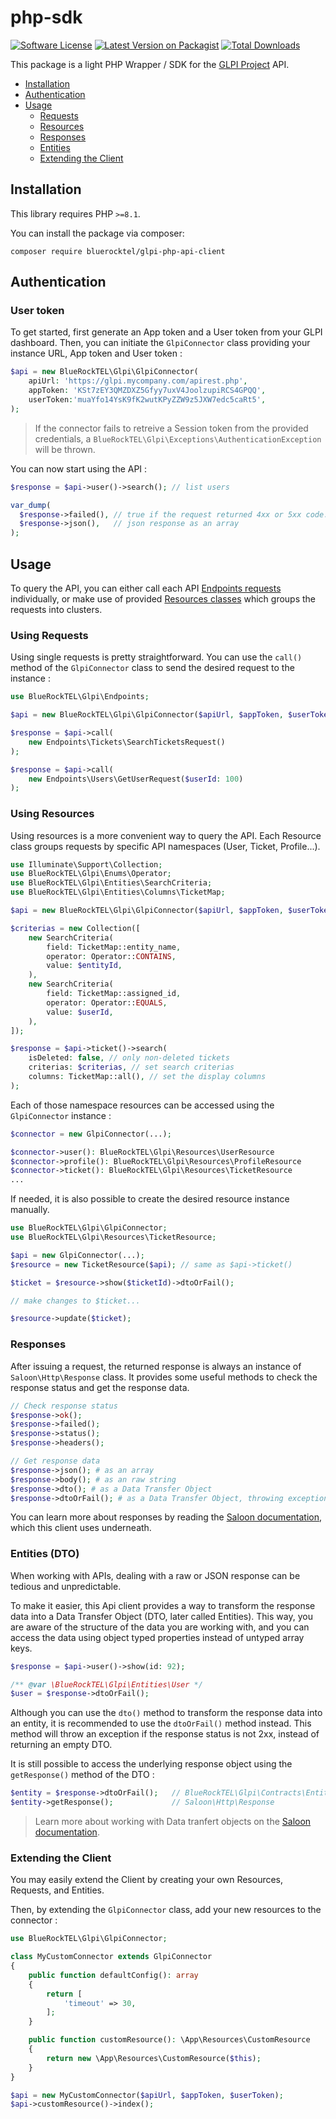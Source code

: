# php-sdk

[![Software License](https://img.shields.io/badge/license-MIT-brightgreen.svg?style=flat-square)](LICENSE.md)
[![Latest Version on Packagist](https://img.shields.io/packagist/v/bluerocktel/glpi-php-api-client.svg?style=flat-square)](https://packagist.org/packages/bluerocktel/glpi-php-api-client)
[![Total Downloads](https://img.shields.io/packagist/dt/bluerocktel/glpi-php-api-client.svg?style=flat-square)](https://packagist.org/packages/bluerocktel/glpi-php-api-client)


This package is a light PHP Wrapper / SDK for the [GLPI Project](https://glpi-project.org/fr/) API.

- [Installation](#installation)
- [Authentication](#authentication)
- [Usage](#usage)
  - [Requests](#usage-requests)
  - [Resources](#usage-resources)
  - [Responses](#usage-responses)
  - [Entities](#usage-entities)
  - [Extending the Client](#usage-extends)


<a name="installation"></a>

## Installation

This library requires PHP `>=8.1`.

You can install the package via composer:

```
composer require bluerocktel/glpi-php-api-client
```

<a name="authentication"></a>

## Authentication

<a name="authentication-password-grant"></a>

### User token

To get started, first generate an App token and a User token from your GLPI dashboard. Then, you can initiate the `GlpiConnector` class providing your instance URL, App token and User token :

```php
$api = new BlueRockTEL\Glpi\GlpiConnector(
    apiUrl: 'https://glpi.mycompany.com/apirest.php',
    appToken: 'KSt7zEY3QMZDXZ5Gfyy7uxV4JoolzupiRCS4GPQQ',
    userToken:'muaYfo14YsK9fK2wutKPyZZW9z5JXW7edc5caRt5',
);
```

> If the connector fails to retreive a Session token from the provided credentials, a `BlueRockTEL\Glpi\Exceptions\AuthenticationException` will be thrown.

You can now start using the API :

```php
$response = $api->user()->search(); // list users

var_dump(
  $response->failed(), // true if the request returned 4xx or 5xx code.
  $response->json(),   // json response as an array
);
```

<a name="usage"></a>

## Usage

To query the API, you can either call each API [Endpoints requests](https://github.com/bluerocktel/glpi-php-api-client/tree/main/src/Endpoints) individually, or make use of provided [Resources classes](https://github.com/bluerocktel/glpi-php-api-client/tree/main/src/Resources) which groups the requests into clusters.


<a name="usage-requests"></a>

### Using Requests

Using single requests is pretty straightforward. You can use the `call()` method of the `GlpiConnector` class to send the desired request to the instance :

```php
use BlueRockTEL\Glpi\Endpoints;

$api = new BlueRockTEL\Glpi\GlpiConnector($apiUrl, $appToken, $userToken);

$response = $api->call(
    new Endpoints\Tickets\SearchTicketsRequest()
);

$response = $api->call(
    new Endpoints\Users\GetUserRequest($userId: 100)
);
```

<a name="usage-resources"></a>

### Using Resources

Using resources is a more convenient way to query the API. Each Resource class groups requests by specific API namespaces (User, Ticket, Profile...).

```php
use Illuminate\Support\Collection;
use BlueRockTEL\Glpi\Enums\Operator;
use BlueRockTEL\Glpi\Entities\SearchCriteria;
use BlueRockTEL\Glpi\Entities\Columns\TicketMap;

$api = new BlueRockTEL\Glpi\GlpiConnector($apiUrl, $appToken, $userToken);

$criterias = new Collection([
    new SearchCriteria(
        field: TicketMap::entity_name,
        operator: Operator::CONTAINS,
        value: $entityId,
    ),
    new SearchCriteria(
        field: TicketMap::assigned_id,
        operator: Operator::EQUALS,
        value: $userId,
    ),
]);

$response = $api->ticket()->search(
    isDeleted: false, // only non-deleted tickets
    criterias: $criterias, // set search criterias
    columns: TicketMap::all(), // set the display columns
);
```

Each of those namespace resources can be accessed using the `GlpiConnector` instance :

```php
$connector = new GlpiConnector(...);

$connector->user(): BlueRockTEL\Glpi\Resources\UserResource
$connector->profile(): BlueRockTEL\Glpi\Resources\ProfileResource
$connector->ticket(): BlueRockTEL\Glpi\Resources\TicketResource
...
```

If needed, it is also possible to create the desired resource instance manually.

```php
use BlueRockTEL\Glpi\GlpiConnector;
use BlueRockTEL\Glpi\Resources\TicketResource;

$api = new GlpiConnector(...);
$resource = new TicketResource($api); // same as $api->ticket()

$ticket = $resource->show($ticketId)->dtoOrFail();

// make changes to $ticket...

$resource->update($ticket);
```

<a name="usage-responses"></a>

### Responses

After issuing a request, the returned response is always an instance of `Saloon\Http\Response` class.
It provides some useful methods to check the response status and get the response data.

```php
// Check response status
$response->ok();
$response->failed();
$response->status();
$response->headers();

// Get response data
$response->json(); # as an array
$response->body(); # as an raw string
$response->dto(); # as a Data Transfer Object
$response->dtoOrFail(); # as a Data Transfer Object, throwing exception on 4-5xx status
```

You can learn more about responses by reading the [Saloon documentation](https://docs.saloon.dev/the-basics/responses#useful-methods), which this client uses underneath.

<a name="usage-entities"></a>

### Entities (DTO)

When working with APIs, dealing with a raw or JSON response can be tedious and unpredictable.

To make it easier, this Api client provides a way to transform the response data into a Data Transfer Object (DTO, later called Entities). This way, you are aware of the structure of the data you are working with, and you can access the data using object typed properties instead of untyped array keys.


```php
$response = $api->user()->show(id: 92);

/** @var \BlueRockTEL\Glpi\Entities\User */
$user = $response->dtoOrFail();
```


Although you can use the `dto()` method to transform the response data into an entity, it is recommended to use the `dtoOrFail()` method instead. This method will throw an exception if the response status is not 2xx, instead of returning an empty DTO.

It is still possible to access the underlying response object using the `getResponse()` method of the DTO :

```php
$entity = $response->dtoOrFail();   // BlueRockTEL\Glpi\Contracts\Entity
$entity->getResponse();             // Saloon\Http\Response
```

> Learn more about working with Data tranfert objects on the [Saloon documentation](https://docs.saloon.dev/digging-deeper/data-transfer-objects).


<a name="usage-extends"></a>

### Extending the Client

You may easily extend the Client by creating your own Resources, Requests, and Entities.

Then, by extending the `GlpiConnector` class, add your new resources to the connector :

```php
use BlueRockTEL\Glpi\GlpiConnector;

class MyCustomConnector extends GlpiConnector
{
    public function defaultConfig(): array
    {
        return [
            'timeout' => 30,
        ];
    }

    public function customResource(): \App\Resources\CustomResource
    {
        return new \App\Resources\CustomResource($this);
    }
}

$api = new MyCustomConnector($apiUrl, $appToken, $userToken);
$api->customResource()->index();
```
